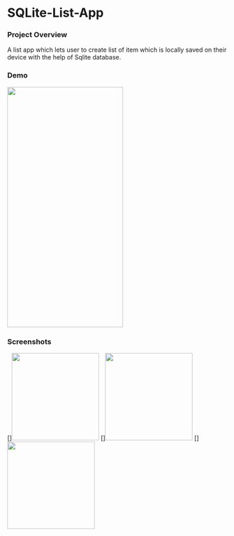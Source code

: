 # SQLite-List-App

### Project Overview

A list app which lets user to create list of item which is locally saved on their device with the help of Sqlite database.

### Demo

<img src="https://user-images.githubusercontent.com/86222915/191399487-2af09bd2-3a69-4740-8211-029371d29657.gif" height="550" width="265">

### Screenshots

[]<img src="https://user-images.githubusercontent.com/86222915/192649639-aab7314c-73a9-482f-b094-e4860be7f69f.jpeg" width=200>
[]<img src="https://user-images.githubusercontent.com/86222915/192649626-e6830c4f-7399-4222-93ec-25a7fe86672f.jpeg" width=200>
[]<img src="https://user-images.githubusercontent.com/86222915/192649611-3a5ae39f-2451-4a9f-a3c3-17799f60ec02.jpeg" width=200>
